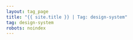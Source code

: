 ```yaml
---
layout: tag_page
title: "{{ site.title }} | Tag: design-system"
tag: design-system
robots: noindex
---
```

